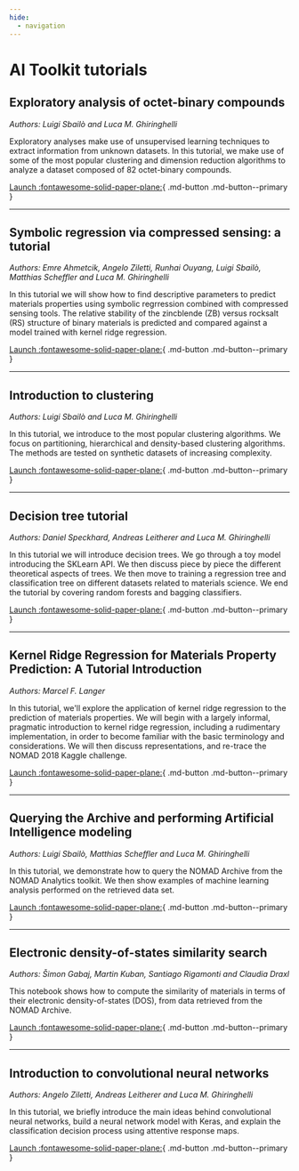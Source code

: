 ```yaml
---
hide:
  - navigation
---
```


# AI Toolkit tutorials

## Exploratory analysis of octet-binary compounds

*Authors: Luigi Sbailò and Luca M. Ghiringhelli*

Exploratory analyses make use of unsupervised learning techniques to extract information from unknown datasets. In this tutorial, we make use of some of the most popular clustering and dimension reduction algorithms to analyze a dataset composed of 82 octet-binary compounds.

[Launch :fontawesome-solid-paper-plane:](https://analytics-toolkit.nomad-coe.eu/public/user-redirect/notebooks/tutorials/exploratory_analysis.ipynb){ .md-button .md-button--primary }

---


## Symbolic regression via compressed sensing: a tutorial

*Authors: Emre Ahmetcik, Angelo Ziletti, Runhai Ouyang, Luigi Sbailò, Matthias Scheffler and Luca M. Ghiringhelli*

In this tutorial we will show how to find descriptive parameters to predict materials properties using symbolic regrression combined with compressed sensing tools. The relative stability of the zincblende (ZB) versus rocksalt (RS) structure of binary materials is predicted and compared against a model trained with kernel ridge regression.

[Launch :fontawesome-solid-paper-plane:](https://analytics-toolkit.nomad-coe.eu/public/user-redirect/notebooks/tutorials/compressed_sensing.ipynb){ .md-button .md-button--primary }

---


## Introduction to clustering

*Authors: Luigi Sbailò and Luca M. Ghiringhelli*

In this tutorial, we introduce to the most popular clustering algorithms. We focus on partitioning, hierarchical and density-based clustering algorithms. The methods are tested on synthetic datasets of increasing complexity.

[Launch :fontawesome-solid-paper-plane:](https://nomad-lab.eu/ai-toolkit/public/user-redirect/tutorial-clustering-tutorial){ .md-button .md-button--primary }

---


## Decision tree tutorial

*Authors: Daniel Speckhard, Andreas Leitherer and Luca M. Ghiringhelli*

In this tutorial we will introduce decision trees. We go through a toy model introducing the SKLearn API. We then discuss piece by piece the different theoretical aspects of trees. We then move to training a regression tree and classification tree on different datasets related to materials science. We end the tutorial by covering random forests and bagging classifiers.

[Launch :fontawesome-solid-paper-plane:](https://nomad-lab.eu/ai-toolkit/public/user-redirect/tutorial-decision-tree){ .md-button .md-button--primary }

---


## Kernel Ridge Regression for Materials Property Prediction: A Tutorial Introduction

*Authors: Marcel F. Langer*

In this tutorial, we'll explore the application of kernel ridge regression to the prediction of materials properties. We will begin with a largely informal, pragmatic introduction to kernel ridge regression, including a rudimentary implementation, in order to become familiar with the basic terminology and considerations. We will then discuss representations, and re-trace the NOMAD 2018 Kaggle challenge.

[Launch :fontawesome-solid-paper-plane:](https://nomad-lab.eu/ai-toolkit/public/user-redirect/tutorial-krr4mat){ .md-button .md-button--primary }

---


## Querying the Archive and performing Artificial Intelligence modeling

*Authors: Luigi Sbailò, Matthias Scheffler and Luca M. Ghiringhelli*

In this tutorial, we demonstrate how to query the NOMAD Archive from the NOMAD Analytics toolkit. We then show examples of machine learning analysis performed on the retrieved data set.


[Launch :fontawesome-solid-paper-plane:](https://nomad-lab.eu/ai-toolkit/public/user-redirect/tutorial-query-nomad-archive){ .md-button .md-button--primary }

---


## Electronic density-of-states similarity search

*Authors: Šimon Gabaj, Martin Kuban, Santiago Rigamonti and Claudia Draxl*

This notebook shows how to compute the similarity of materials in terms of their electronic density-of-states (DOS), from data retrieved from the NOMAD Archive.

[Launch :fontawesome-solid-paper-plane:](https://nomad-lab.eu/ai-toolkit/public/user-redirect/tutorial-dos-similarity-search){ .md-button .md-button--primary }

---

## Introduction to convolutional neural networks

*Authors: Angelo Ziletti, Andreas Leitherer and Luca M. Ghiringhelli*

In this tutorial, we briefly introduce the main ideas behind convolutional neural networks, build a neural network model with Keras, and explain the classification decision process using attentive response maps.

[Launch :fontawesome-solid-paper-plane:](https://nomad-lab.eu/ai-toolkit/public/user-redirect/tutorial-convolutional-nn){ .md-button .md-button--primary }
